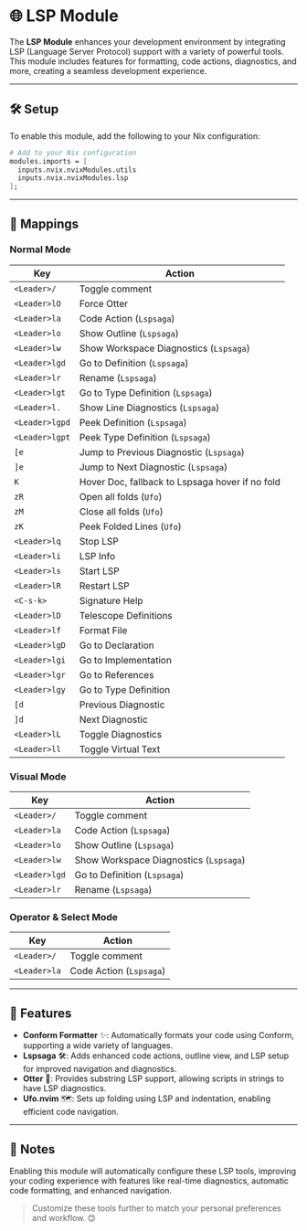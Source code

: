 # 🌐 LSP Module

The **LSP Module** enhances your development environment by integrating LSP (Language Server Protocol) support with a variety of powerful tools. This module includes features for formatting, code actions, diagnostics, and more, creating a seamless development experience.

---

## 🛠️ Setup

To enable this module, add the following to your Nix configuration:

```nix
# Add to your Nix configuration
modules.imports = [
  inputs.nvix.nvixModules.utils
  inputs.nvix.nvixModules.lsp
];
```

---

## 🔌 Mappings

### Normal Mode

| Key             | Action                                             |
|-----------------|---------------------------------------------------|
| `<Leader>/`     | Toggle comment                                    |
| `<Leader>lO`    | Force Otter                                        |
| `<Leader>la`    | Code Action (`Lspsaga`)                           |
| `<Leader>lo`    | Show Outline (`Lspsaga`)                          |
| `<Leader>lw`    | Show Workspace Diagnostics (`Lspsaga`)            |
| `<Leader>lgd`   | Go to Definition (`Lspsaga`)                      |
| `<Leader>lr`    | Rename (`Lspsaga`)                                |
| `<Leader>lgt`   | Go to Type Definition (`Lspsaga`)                 |
| `<Leader>l.`    | Show Line Diagnostics (`Lspsaga`)                 |
| `<Leader>lgpd`  | Peek Definition (`Lspsaga`)                       |
| `<Leader>lgpt`  | Peek Type Definition (`Lspsaga`)                  |
| `[e`            | Jump to Previous Diagnostic (`Lspsaga`)           |
| `]e`            | Jump to Next Diagnostic (`Lspsaga`)               |
| `K`             | Hover Doc, fallback to Lspsaga hover if no fold   |
| `zR`            | Open all folds (`Ufo`)                            |
| `zM`            | Close all folds (`Ufo`)                           |
| `zK`            | Peek Folded Lines (`Ufo`)                         |
| `<Leader>lq`    | Stop LSP                                           |
| `<Leader>li`    | LSP Info                                          |
| `<Leader>ls`    | Start LSP                                          |
| `<Leader>lR`    | Restart LSP                                        |
| `<C-s-k>`       | Signature Help                                     |
| `<Leader>lD`    | Telescope Definitions                             |
| `<Leader>lf`    | Format File                                        |
| `<Leader>lgD`   | Go to Declaration                                  |
| `<Leader>lgi`   | Go to Implementation                              |
| `<Leader>lgr`   | Go to References                                   |
| `<Leader>lgy`   | Go to Type Definition                             |
| `[d`            | Previous Diagnostic                               |
| `]d`            | Next Diagnostic                                   |
| `<Leader>lL`    | Toggle Diagnostics                                |
| `<Leader>ll`    | Toggle Virtual Text                               |

### Visual Mode

| Key             | Action                                             |
|-----------------|---------------------------------------------------|
| `<Leader>/`     | Toggle comment                                    |
| `<Leader>la`    | Code Action (`Lspsaga`)                           |
| `<Leader>lo`    | Show Outline (`Lspsaga`)                          |
| `<Leader>lw`    | Show Workspace Diagnostics (`Lspsaga`)            |
| `<Leader>lgd`   | Go to Definition (`Lspsaga`)                      |
| `<Leader>lr`    | Rename (`Lspsaga`)                                |

### Operator & Select Mode

| Key             | Action                                             |
|-----------------|---------------------------------------------------|
| `<Leader>/`     | Toggle comment                                    |
| `<Leader>la`    | Code Action (`Lspsaga`)                           |

---

## 🔑 Features

- **Conform Formatter** ✨: Automatically formats your code using Conform, supporting a wide variety of languages.
- **Lspsaga** 🛠️: Adds enhanced code actions, outline view, and LSP setup for improved navigation and diagnostics.
- **Otter** 🐾: Provides substring LSP support, allowing scripts in strings to have LSP diagnostics.
- **Ufo.nvim** 🗺️: Sets up folding using LSP and indentation, enabling efficient code navigation.

---

## 📌 Notes

Enabling this module will automatically configure these LSP tools, improving your coding experience with features like real-time diagnostics, automatic code formatting, and enhanced navigation.

> Customize these tools further to match your personal preferences and workflow. 😊
